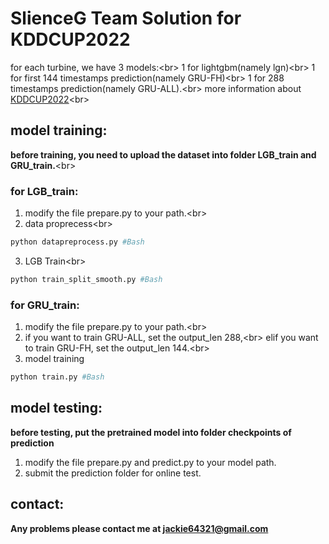 # SlienceG Team Solution for KDDCUP2022
for each turbine, we have 3 models:\<br>
1 for lightgbm(namely lgn)\<br>
1 for first 144 timestamps prediction(namely GRU-FH)\<br>
1 for 288 timestamps prediction(namely GRU-ALL).\<br>
more information about [KDDCUP2022](https://aistudio.baidu.com/aistudio/competition/detail/152/0/introduction)\<br>
## model training:
**before training, you need to upload the dataset into folder LGB_train and GRU_train.**\<br>
### for LGB_train:  
 1. modify the file prepare.py to your path.\<br>
 2. data proprecess\<br>
 ```Bash
 python datapreprocess.py #Bash
 ```
 3. LGB Train\<br>
 ```Bash
 python train_split_smooth.py #Bash
 ```
### for GRU_train:
1. modify the file prepare.py to your path.\<br>
2. if you want to train GRU-ALL, set the output_len 288,\<br>
   elif you want to train GRU-FH, set the output_len 144.\<br>
3. model training
```Bash
python train.py #Bash
```
## model testing:
**before testing, put the pretrained model into folder checkpoints of prediction**  
1. modify the file prepare.py and predict.py to your model path.  
2. submit the prediction folder for online test.  
## contact:
**Any problems please contact me at jackie64321@gmail.com**
